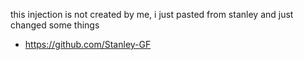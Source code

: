 this injection is not created by me, i just pasted from stanley and just changed some things 
 - https://github.com/Stanley-GF
